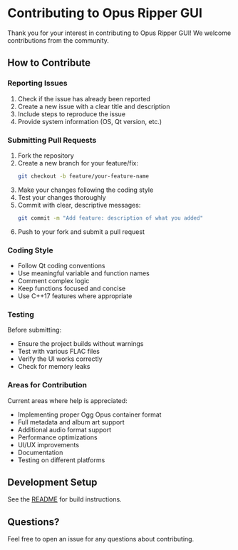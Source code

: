 # Contributing to Opus Ripper GUI

Thank you for your interest in contributing to Opus Ripper GUI! We welcome contributions from the community.

## How to Contribute

### Reporting Issues

1. Check if the issue has already been reported
2. Create a new issue with a clear title and description
3. Include steps to reproduce the issue
4. Provide system information (OS, Qt version, etc.)

### Submitting Pull Requests

1. Fork the repository
2. Create a new branch for your feature/fix:
   ```bash
   git checkout -b feature/your-feature-name
   ```
3. Make your changes following the coding style
4. Test your changes thoroughly
5. Commit with clear, descriptive messages:
   ```bash
   git commit -m "Add feature: description of what you added"
   ```
6. Push to your fork and submit a pull request

### Coding Style

- Follow Qt coding conventions
- Use meaningful variable and function names
- Comment complex logic
- Keep functions focused and concise
- Use C++17 features where appropriate

### Testing

Before submitting:
- Ensure the project builds without warnings
- Test with various FLAC files
- Verify the UI works correctly
- Check for memory leaks

### Areas for Contribution

Current areas where help is appreciated:
- Implementing proper Ogg Opus container format
- Full metadata and album art support
- Additional audio format support
- Performance optimizations
- UI/UX improvements
- Documentation
- Testing on different platforms

## Development Setup

See the [README](README.md) for build instructions.

## Questions?

Feel free to open an issue for any questions about contributing.